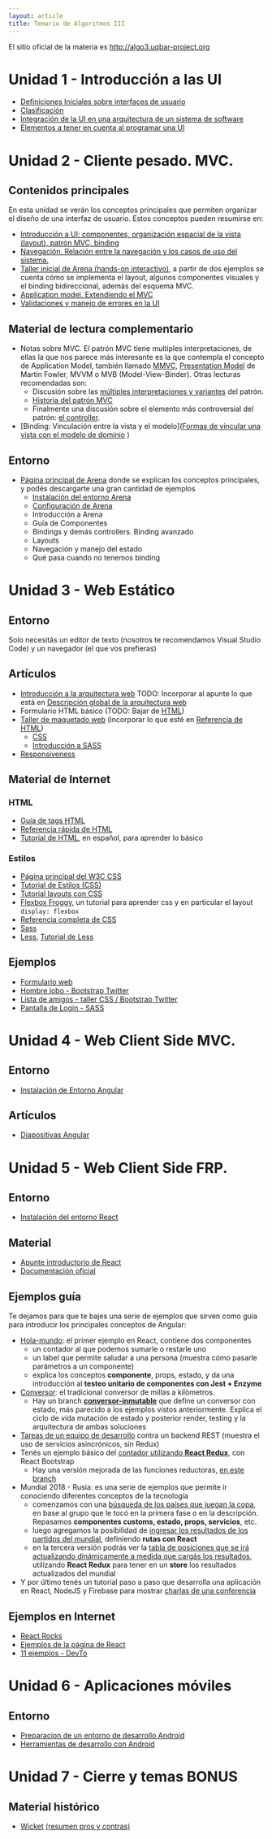 ```yaml
---
layout: article
title: Temario de Algoritmos III
---
```


El sitio oficial de la materia es <http://algo3.uqbar-project.org>

# Unidad 1 - Introducción a las UI

- [Definiciones Iniciales sobre interfaces de usuario](ui-definiciones-iniciales.html)
- [Clasificación](ui-clasificacion.html)
- [Integración de la UI en una arquitectura de un sistema de software](ui-arquitectura-general.html)
- [Elementos a tener en cuenta al programar una UI](ui-elementos-a-tener-en-cuenta-al-programar-ui.html)

# Unidad 2 - Cliente pesado. MVC.

## Contenidos principales

En esta unidad se verán los conceptos principales que permiten organizar el diseño de una interfaz de usuario. Estos conceptos pueden resumirse en:

- [Introducción a UI: componentes, organización espacial de la vista (layout), patrón MVC, binding](ui-mvcpesado-intro-mvc.html)
- [Navegación. Relación entre la navegación y los casos de uso del sistema.](ui-mvcpesado-navegacion.html)
- [Taller inicial de Arena (hands-on interactivo)](https://docs.google.com/document/d/17EvP3IGEbdzhC-da-V2iV3OB6yU4qYXbMNbycu3maPo/edit?usp=sharing), a partir de dos ejemplos se cuenta cómo se implementa el layout, algunos componentes visuales y el binding bidireccional, además del esquema MVC.
- [Application model. Extendiendo el MVC](ui-mvcpesado-mmvc.html)
- [Validaciones y manejo de errores en la UI](ui-mvcpesado-validaciones-errores.html)

## Material de lectura complementario

- Notas sobre MVC. El patrón MVC tiene multiples interpretaciones, de ellas la que nos parece más interesante es la que contempla el concepto de Application Model, también llamado [MMVC](http://c2.com/cgi/wiki?ModelModelViewController), [Presentation Model](https://martinfowler.com/eaaDev/PresentationModel.html) de Martin Fowler, MVVM o MVB (Model-View-Binder). Otras lecturas recomendadas son:
  - Discusión sobre las [múltiples interpretaciones y variantes](http://c2.com/cgi/wiki?ModelViewController) del patrón.
  - [Historia del patrón MVC](http://c2.com/cgi/wiki?ModelViewControllerHistory)
  - Finalmente una discusión sobre el elemento más controversial del patrón: [el controller](http://c2.com/cgi/wiki?WhatsaControllerAnyway).
- [Binding: Vinculación entre la vista y el modelo]([Formas de vincular una vista con el modelo de dominio](ui-mvnpesado-formas-de-vincular-una-vista-con-el-modelo-de-dominio.html)
)

## Entorno

- [Página principal de Arena](https://sites.google.com/site/programacionui/herramientas/arena?authuser=0) donde se explican los conceptos principales, y podés descargarte una gran cantidad de ejemplos
  - [Instalación del entorno Arena](arena-instalacion.html)
  - [Configuración de Arena](arena-configuracion.html)
  - Introducción a Arena
  - Guía de Componentes
  - Bindings y demás controllers. Binding avanzado
  - Layouts
  - Navegación y manejo del estado
  - Qué pasa cuando no tenemos binding

# Unidad 3 - Web Estático

## Entorno

Solo necesitás un editor de texto (nosotros te recomendamos Visual Studio Code) y un navegador (el que vos prefieras)

## Artículos

- [Introducción a la arquitectura web](https://sites.google.com/site/programacionui/temario/03-web-basico/web-intro-web?authuser=0) TODO: Incorporar al apunte lo que está en [Descripción global de la arquitectura web](descripcion-global-de-la-arquitectura-web.html)
- Formulario HTML básico (TODO: Bajar de [HTML](https://sites.google.com/site/programacionui/temario/03-web-basico/web-html-css?authuser=0))
- [Taller de maquetado web](https://docs.google.com/document/d/1UoEb9bzut-nMmB6wxDUVND3V8EymNFgOsw7Hka6EEkc/edit#) (incorporar lo que esté en [Referencia de HTML](html.html))
  - [CSS](css.html)
  - [Introducción a SASS](https://docs.google.com/document/d/1FX4pum1j4uq6s5nHhJRKitt7sYbLtKyBMmsifYkvGxc/edit?usp=sharing)
- [Responsiveness](responsiveness.html)

## Material de Internet

### HTML

- [Guía de tags HTML](https://www.w3.org/MarkUp/Guide/)
- [Referencia rápida de HTML](https://www.w3schools.com/html/default.asp)
- [Tutorial de HTML](https://www.htmlquick.com/es/tutorials.html), en español, para aprender lo básico

### Estilos

- [Página principal del W3C CSS](http://www.w3.org/Style/CSS/)
- [Tutorial de Estilos (CSS)](http://www.w3.org/Style/CSS/learning)
- [Tutorial layouts con CSS](http://www.subcide.com/articles/creating-a-css-layout-from-scratch/P2/)
- [Flexbox Froggy](https://flexboxfroggy.com/#es), un tutorial para aprender css y en particular el layout `display: flexbox`
- [Referencia completa de CSS](http://www.w3schools.com/css/default.asp)
- [Sass](https://sass-lang.com/)
- [Less](http://lesscss.org/), [Tutorial de Less](https://verekia.com/less-css/dont-read-less-css-tutorial-highly-addictive/)

## Ejemplos

- [Formulario web](https://github.com/uqbar-project/eg-formulario-web)
- [Hombre lobo - Bootstrap Twitter](https://github.com/uqbar-project/eg-hombrelobo-web)
- [Lista de amigos - taller CSS / Bootstrap Twitter](https://github.com/uqbar-project/eg-amigos-web)
- [Pantalla de Login - SASS](https://github.com/uqbar-project/eg-login-web)

# Unidad 4 - Web Client Side MVC.

## Entorno

- [Instalación de Entorno Angular](angular-instalacion.html)

## Artículos 

- [Diapositivas Angular](https://docs.google.com/presentation/d/1vWYZMAuiGz2FwKA83lD9E-JUia2Sh6EQjbZqrBU6GAw/edit#slide=id.gaeb93a84c_0_95)

# Unidad 5 - Web Client Side FRP.

## Entorno

- [Instalación del entorno React](react-instalacion.html)

## Material

- [Apunte introductorio de React](https://docs.google.com/document/d/1Ez9eHep73VtCH7EMU3e8Hks97cGG2LbTwDjtrdgwrVk/edit)
- [Documentación oficial](https://reactjs.org/docs/hello-world.html)

## Ejemplos guía

Te dejamos para que te bajes una serie de ejemplos que sirven como guía para introducir los principales conceptos de Angular:

- [Hola-mundo](https://github.com/uqbar-project/eg-hola-mundo-react/): el primer ejemplo en React, contiene dos componentes
  - un contador al que podemos sumarle o restarle uno
  - un label que permite saludar a una persona (muestra cómo pasarle parámetros a un componente)
  - explica los conceptos **componente**, props, estado, y da una introducción al **testeo unitario de componentes con Jest + Enzyme**
- [Conversor](https://github.com/uqbar-project/eg-conversor-react): el tradicional conversor de millas a kilómetros.
  - Hay un branch [**conversor-inmutable**](https://github.com/uqbar-project/eg-conversor-react/tree/conversor-inmutable) que define un conversor con estado, más parecido a los ejemplos vistos anteriormente. Explica el ciclo de vida mutación de estado y posterior render, testing y la arquitectura de ambas soluciones
- [Tareas de un equipo de desarrollo](https://github.com/uqbar-project/eg-tareas-react) contra un backend REST (muestra el uso de servicios asincrónicos, sin Redux)
- Tenés un ejemplo básico del [contador utilizando **React Redux**](https://github.com/uqbar-project/eg-contador-react-redux), con React Bootstrap
  - Hay una versión mejorada de las funciones reductoras, [en este branch](https://github.com/uqbar-project/eg-contador-react-redux/tree/reducers)
- Mundial 2018 - Rusia: es una serie de ejemplos que permite ir conociendo diferentes conceptos de la tecnología
  - comenzamos con una [búsqueda de los países que juegan la copa](https://github.com/uqbar-project/eg-mundial2018-react), en base al grupo que le tocó en la primera fase o en la descripción. Repasamos **componentes customs, estado, props, servicios**, etc. 
  - luego agregamos la posibilidad de [ingresar los resultados de los partidos del mundial](https://github.com/uqbar-project/eg-mundial2018-react/tree/fase2), definiendo **rutas con React**
  - en la tercera versión podrás ver la [tabla de posiciones que se irá actualizando dinámicamente a medida que cargás los resultados](https://github.com/uqbar-project/eg-mundial2018-react/tree/fase3), utilizando **React Redux** para tener en un **store** los resultados actualizados del mundial
- Y por último tenés un tutorial paso a paso que desarrolla una aplicación en React, NodeJS y Firebase para mostrar [charlas de una conferencia](https://github.com/fdodino/conferencias-FSD)

## Ejemplos en Internet

- [React Rocks](https://react.rocks/)
- [Ejemplos de la página de React](https://reactjs.org/community/examples.html)
- [11 ejemplos - DevTo](https://dev.to/drminnaar/11-react-examples-2e6d)

# Unidad 6 - Aplicaciones móviles

## Entorno 

- [Preparacion de un entorno de desarrollo Android](android-instalacion.html)
- [Herramientas de desarrollo con Android](herramientas-de-desarrollo-con-android.html)

# Unidad 7 - Cierre y temas BONUS

## Material histórico

- [Wicket](como-bajar-y-correr-un-ejemplo-en-wicket.html) [(resumen pros y contras)](resumen-de-wicket--pros-y-contras.html)
